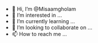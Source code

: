 - 👋 Hi, I’m @Misaamgholam
- 👀 I’m interested in ...
- 🌱 I’m currently learning ...
- 💞️ I’m looking to collaborate on ...
- 📫 How to reach me ...

<!---
Misaamgholam/Misaamgholam is a ✨ special ✨ repository because its `README.md` (this file) appears on your GitHub profile.
You can click the Preview link to take a look at your changes.
--->
